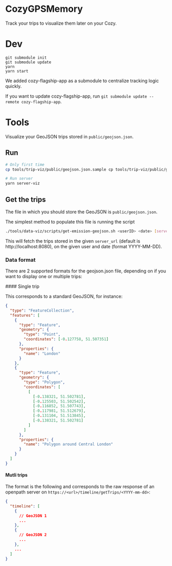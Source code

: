 # CozyGPSMemory

Track your trips to visualize them later on your Cozy.

# Dev

```
git submodule init
git submodule update
yarn
yarn start
```

We added cozy-flagship-app as a submodule to centralize tracking logic quickly.

If you want to update cozy-flagship-app, run `git submodule update --remote cozy-flagship-app`.

# Tools

Visualize your GeoJSON trips stored in `public/geojson.json`.


## Run


```sh
# Only first time
cp tools/trip-viz/public/geojson.json.sample cp tools/trip-viz/public/geojson.json

# Run server
yarn server-viz
```

## Get the trips

The file in which you should store the GeoJSON is `public/geojson.json`.


The simplest method to populate this file is running the script
```sh
./tools/data-viz/scripts/get-emission-geojson.sh <userID> <date> [server_url]
```

This will fetch the trips stored in the given `server_url` (default is http://localhost:8080), 
on the given user and date (format YYYY-MM-DD).

### Data format

There are 2 supported formats for the geojson.json file, depending on if you want to display one or multiple trips:

#### Single trip

This corresponds to a standard GeoJSON, for instance: 

```json
{
  "type": "FeatureCollection",
  "features": [
    {
      "type": "Feature",
      "geometry": {
        "type": "Point",
        "coordinates": [-0.127758, 51.507351]
      },
      "properties": {
        "name": "London"
      }
    },
    {
      "type": "Feature",
      "geometry": {
        "type": "Polygon",
        "coordinates": [
          [
            [-0.138321, 51.502781],
            [-0.125503, 51.502542],
            [-0.116852, 51.507743],
            [-0.117981, 51.512679],
            [-0.131104, 51.513845],
            [-0.138321, 51.502781]
          ]
        ]
      },
      "properties": {
        "name": "Polygon around Central London"
      }
    }
  ]
}
```


#### Mutli trips

The format is the following and corresponds to the raw response of an openpath server on `https://<url>/timeline/getTrips/<YYYY-mm-dd>`: 

```json
{
  "timeline": [
    {
      // GeoJSON 1
      ...
    },
    {
      // GeoJSON 2
      ...
    },
    ...
  ]
}
```


